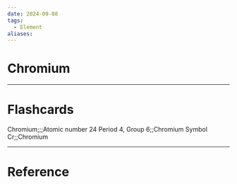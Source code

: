 ```yaml
---
date: 2024-09-08
tags:
  - Element
aliases:
---
```

# Chromium



---
# Flashcards
Chromium;;;Atomic number 24
Period 4, Group 6;;Chromium
Symbol Cr;;Chromium


---
# Reference
